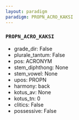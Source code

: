 ```yaml
---
layout: paradigm
paradigm: PROPN_ACRO_KAKSI
---
```

### ` PROPN_ACRO_KAKSI `


* grade_dir: False
* plurale_tantum: False
* pos: ACRONYM
* stem_diphthong: None
* stem_vowel: None
* upos: PROPN
* harmony: back
* kotus_av: None
* kotus_tn: 0
* clitics: False
* possessive: False
